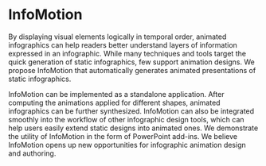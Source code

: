 # InfoMotion

By displaying visual elements logically in temporal order, animated infographics can help readers better understand layers of information expressed in an infographic. While many techniques and tools target the quick generation of static infographics, few support animation designs. We propose InfoMotion that automatically generates animated presentations of static infographics.

InfoMotion can be implemented as a standalone application. After computing the animations applied for different shapes, animated infographics can be further synthesized. InfoMotion can also be integrated smoothly into the workflow of other infographic design tools, which can help users easily extend static designs into animated ones. We demonstrate the utility of InfoMotion in the form of PowerPoint add-ins. We believe InfoMotion opens up new opportunities for infographic animation design and authoring.
